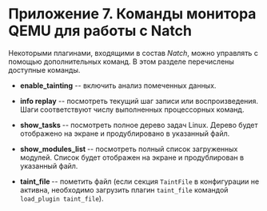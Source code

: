 <div style="page-break-before:always;">
</div>

# <a name="natch_mon_commands"></a>Приложение 7. Команды монитора QEMU для работы с Natch

Некоторыми плагинами, входящими в состав *Natch*, можно управлять с помощью дополнительных команд. В этом разделе
перечислены доступные команды.

-   **enable_tainting** -- включить анализ помеченных данных.

-   **info replay** -- посмотреть текущий шаг записи или воспроизведения. Шаги соответствуют числу выполненных процессорных команд.

-   **show_tasks <filename>** -- посмотреть полное дерево задач Linux. Дерево будет отображено на экране и продублировано в указанный файл.

-   **show_modules_list <filename>** -- посмотреть полный список загруженных модулей. Список будет отображен на экране и продублирован в указанный файл.

-   **taint_file <name>** -- пометить файл (если секция `TaintFile` в конфигурации не активна, необходимо загрузить плагин `taint_file` командой ``load_plugin taint_file``).




